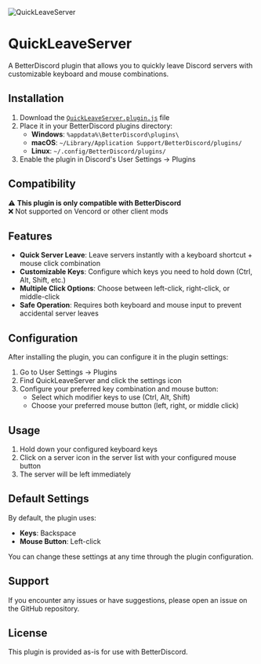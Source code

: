 ![QuickLeaveServer](https://github.com/user-attachments/assets/494d2c65-ff85-4a38-a7d5-eaa7092c14ed)

# QuickLeaveServer

A BetterDiscord plugin that allows you to quickly leave Discord servers with customizable keyboard and mouse combinations.

## Installation

1. Download the [`QuickLeaveServer.plugin.js`](https://github.com/harryeffinpotter/quick-leave-server/releases/download/1/QuickLeaveServer.plugin.js) file
2. Place it in your BetterDiscord plugins directory:
   - **Windows**: `%appdata%\BetterDiscord\plugins\`
   - **macOS**: `~/Library/Application Support/BetterDiscord/plugins/`
   - **Linux**: `~/.config/BetterDiscord/plugins/`
3. Enable the plugin in Discord's User Settings → Plugins

## Compatibility

⚠️ **This plugin is only compatible with BetterDiscord**  
❌ Not supported on Vencord or other client mods

## Features

- **Quick Server Leave**: Leave servers instantly with a keyboard shortcut + mouse click combination
- **Customizable Keys**: Configure which keys you need to hold down (Ctrl, Alt, Shift, etc.)
- **Multiple Click Options**: Choose between left-click, right-click, or middle-click
- **Safe Operation**: Requires both keyboard and mouse input to prevent accidental server leaves

## Configuration

After installing the plugin, you can configure it in the plugin settings:

1. Go to User Settings → Plugins
2. Find QuickLeaveServer and click the settings icon
3. Configure your preferred key combination and mouse button:
   - Select which modifier keys to use (Ctrl, Alt, Shift)
   - Choose your preferred mouse button (left, right, or middle click)

## Usage

1. Hold down your configured keyboard keys
2. Click on a server icon in the server list with your configured mouse button
3. The server will be left immediately

## Default Settings

By default, the plugin uses:
- **Keys**: Backspace
- **Mouse Button**: Left-click

You can change these settings at any time through the plugin configuration.

## Support

If you encounter any issues or have suggestions, please open an issue on the GitHub repository.

## License

This plugin is provided as-is for use with BetterDiscord.
